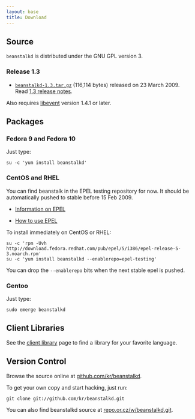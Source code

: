 ```yaml
---
layout: base
title: Download
---
```


## Source

`beanstalkd` is distributed under the GNU GPL version 3.

### Release 1.3

 * [`beanstalkd-1.3.tar.gz`](/dist/beanstalkd/beanstalkd-1.3.tar.gz)
    (116,114 bytes) released on 23 March 2009.  
    Read [1.3 release notes](rel/notes-1.3.html).

Also requires [libevent][libevent]
version 1.4.1 or later.

## Packages

### Fedora 9 and Fedora 10

Just type:

    su -c 'yum install beanstalkd'

### CentOS and RHEL

You can find beanstalk in the EPEL testing repository for now. It should be
automatically pushed to stable before 15 Feb 2009.

 * [Information on EPEL](http://fedoraproject.org/wiki/EPEL)

 * [How to use EPEL](http://fedoraproject.org/wiki/EPEL/FAQ#howtouse)

To install immediately on CentOS or RHEL:

    su -c 'rpm -Uvh http://download.fedora.redhat.com/pub/epel/5/i386/epel-release-5-3.noarch.rpm'
    su -c 'yum install beanstalkd --enablerepo=epel-testing'

You can drop the `--enablerepo` bits when the next stable epel is
pushed.

### Gentoo

Just type:

    sudo emerge beanstalkd

## Client Libraries

See the [client library](client.html) page to find a library for your favorite
language.

## Version Control

Browse the source online at
[github.com/kr/beanstalkd](http://github.com/kr/beanstalkd).

To get your own copy and start hacking, just run:

    git clone git://github.com/kr/beanstalkd.git

You can also find beanstalkd source at
[repo.or.cz/w/beanstalkd.git](http://repo.or.cz/w/beanstalkd.git).

[libevent]: http://monkey.org/~provos/libevent/
